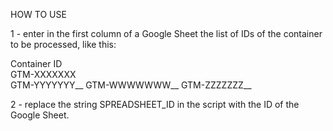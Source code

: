 HOW TO USE

1 - enter in the first column of a Google Sheet the list of IDs of the container to be processed, like this:

Container ID<br />
GTM-XXXXXXX<br />
GTM-YYYYYYY__
GTM-WWWWWWW__
GTM-ZZZZZZZ__

2 - replace the string SPREADSHEET_ID in the script with the ID of the Google Sheet.
